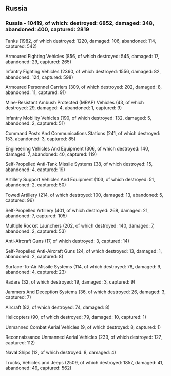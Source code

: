 
 
 ## Russia
 
 ### Russia - 10419, of which: destroyed: 6852, damaged: 348, abandoned: 400, captured: 2819

 

 

 Tanks (1982, of which destroyed: 1220, damaged: 106, abandoned: 114, captured: 542)

 Armoured Fighting Vehicles (856, of which destroyed: 545, damaged: 17, abandoned: 29, captured: 265)

 Infantry Fighting Vehicles (2360, of which destroyed: 1556, damaged: 82, abandoned: 124, captured: 598)

 Armoured Personnel Carriers (309, of which destroyed: 202, damaged: 8, abandoned: 11, captured: 91)

 Mine-Resistant Ambush Protected (MRAP) Vehicles (43, of which destroyed: 29, damaged: 4, abandoned: 1, captured: 9)

 Infantry Mobility Vehicles (190, of which destroyed: 132, damaged: 5, abandoned: 2, captured: 51)

 Command Posts And Communications Stations (241, of which destroyed: 153, abandoned: 3, captured: 85)

 Engineering Vehicles And Equipment (306, of which destroyed: 140, damaged: 7, abandoned: 40, captured: 119)

 Self-Propelled Anti-Tank Missile Systems (38, of which destroyed: 15, abandoned: 4, captured: 19)

 Artillery Support Vehicles And Equipment (103, of which destroyed: 51, abandoned: 2, captured: 50)

 Towed Artillery (214, of which destroyed: 100, damaged: 13, abandoned: 5, captured: 96)

 Self-Propelled Artillery (401, of which destroyed: 268, damaged: 21, abandoned: 7, captured: 105)

 Multiple Rocket Launchers (202, of which destroyed: 140, damaged: 7, abandoned: 2, captured: 53)

 Anti-Aircraft Guns (17, of which destroyed: 3, captured: 14)

 Self-Propelled Anti-Aircraft Guns (24, of which destroyed: 13, damaged: 1, abandoned: 2, captured: 8)

 Surface-To-Air Missile Systems (114, of which destroyed: 78, damaged: 9, abandoned: 4, captured: 23)

 Radars (32, of which destroyed: 19, damaged: 3, captured: 9)

 Jammers And Deception Systems (36, of which destroyed: 26, damaged: 3, captured: 7)

 Aircraft (82, of which destroyed: 74, damaged: 8)

 Helicopters (90, of which destroyed: 79, damaged: 10, captured: 1)

 Unmanned Combat Aerial Vehicles (9, of which destroyed: 8, captured: 1)

 Reconnaissance Unmanned Aerial Vehicles (239, of which destroyed: 127, captured: 112)

 Naval Ships (12, of which destroyed: 8, damaged: 4)

 Trucks, Vehicles and Jeeps (2509, of which destroyed: 1857, damaged: 41, abandoned: 49, captured: 562)

